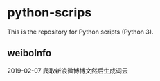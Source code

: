 # python-scrips
This is the repository for Python scripts (Python 3).

## weiboInfo
2019-02-07
爬取新浪微博博文然后生成词云